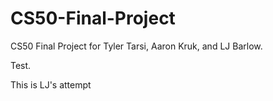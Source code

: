 # CS50-Final-Project
CS50 Final Project for Tyler Tarsi, Aaron Kruk, and LJ Barlow.

Test.

This is LJ's attempt
